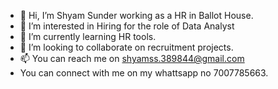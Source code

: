 - 👋 Hi, I’m Shyam Sunder working as a HR in Ballot House.
- 👀 I’m interested in Hiring for the role of Data Analyst
- 🌱 I’m currently learning HR tools.
- 💞️ I’m looking to collaborate on recruitment projects.
- 📫 You can reach me on shyamss.389844@gmail.com 
- You can connect with me on my whattsapp no 7007785663.
<!---
ShyamHR/ShyamHR is a ✨ special ✨ repository because its `README.md` (this file) appears on your GitHub profile.
You can click the Preview link to take a look at your changes.
--->
